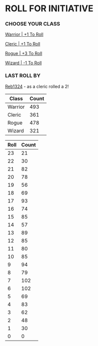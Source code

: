 # ROLL FOR INITIATIVE
### CHOOSE YOUR CLASS

[Warrior | +1 To Roll](https://github.com/benjaminsampica/benjaminsampica/issues/new?title=roll%7Cwarrior&body=Just+click+%27Submit+new+issue%27.)

[Cleric | +1 To Roll](https://github.com/benjaminsampica/benjaminsampica/issues/new?title=roll%7Ccleric&body=Just+click+%27Submit+new+issue%27.)

[Rogue | +3 To Roll](https://github.com/benjaminsampica/benjaminsampica/issues/new?title=roll%7Crogue&body=Just+click+%27Submit+new+issue%27.)

[Wizard | -1 To Roll](https://github.com/benjaminsampica/benjaminsampica/issues/new?title=roll%7Cwizard&body=Just+click+%27Submit+new+issue%27.)
### LAST ROLL BY
[Reb1324](https://www.github.com/Reb1324) - as a cleric rolled a 2!

|Class|Count|
|-|-|
|Warrior|493|
|Cleric|361|
|Rogue|478|
|Wizard|321|

|Roll|Count|
|-|-|
|23|21
|22|30
|21|82
|20|78
|19|56
|18|69
|17|93
|16|74
|15|85
|14|57
|13|89
|12|85
|11|80
|10|85
|9|94
|8|79
|7|102
|6|102
|5|69
|4|83
|3|62
|2|48
|1|30
|0|0
